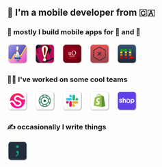 ## 👋 I'm a mobile developer from 🇨🇦

### 📱 mostly I build mobile apps for 🤖 and 🍎

<a href="https://github.com/autoreleasefool/approach"><img src="https://github.com/autoreleasefool/autoreleasefool/raw/main/icons/Approach.png" width="48px" height="48px" /></a>
<img width="8px" />
<a href="https://github.com/autoreleasefool/q-less-clues"><img src="https://github.com/autoreleasefool/autoreleasefool/raw/main/icons/Clueless.png" width="48px" height="48px" /></a>
<img width="8px" />
<a href="https://github.com/autoreleasefool/campus-guide"><img src="https://github.com/autoreleasefool/autoreleasefool/raw/main/icons/CampusGuide.png" width="48px" height="48px" /></a>
<img width="8px" />
<a href="https://github.com/autoreleasefool/hive-for-ios"><img src="https://github.com/autoreleasefool/autoreleasefool/raw/main/icons/HiveMind.png" width="48px" height="48px" /></a>
<img width="8px" />
<a href="https://github.com/autoreleasefool/myLeaderboard"><img src="https://github.com/autoreleasefool/autoreleasefool/raw/main/icons/MyLeaderboard.png" width="48px" height="48px" /></a>

### 🧑‍💻 I've worked on some cool teams

<a href="https://songkick.com"><img src="https://github.com/autoreleasefool/autoreleasefool/raw/main/icons/Songkick.png" width="48px" height="48px" /></a>
<img width="8px" />
<a href="https://www.atob.com"><img src="https://github.com/autoreleasefool/autoreleasefool/raw/main/icons/AtoB.png" width="48px" height="48px" /></a>
<img width="8px" />
<a href="https://slack.com"><img src="https://github.com/autoreleasefool/autoreleasefool/raw/main/icons/Slack.png" width="48px" height="48px" /></a>
<img width="8px" />
<a href="https://shopify.com/mobile"><img src="https://github.com/autoreleasefool/autoreleasefool/raw/main/icons/Shopify.png" width="48px" height="48px" /></a>
<img width="8px" />
<a href="https://shop.app"><img src="https://github.com/autoreleasefool/autoreleasefool/raw/main/icons/Shop.png" width="48px" height="48px" /></a>

### ✍️ occasionally I write things

<a href="https://runcode.blog"><img width="48px" height="48px" src="https://github.com/autoreleasefool/autoreleasefool/raw/main/icons/RunCodeRunCode.png" /></a>
